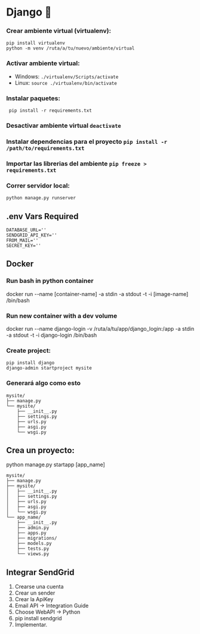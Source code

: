 # Django :snake:
### Crear ambiente virtual (virtualenv):
    pip install virtualenv
    python -m venv /ruta/a/tu/nuevo/ambiente/virtual
### Activar ambiente virtual:
- Windows: `./virtualenv/Scripts/activate`
- Linux: `source ./virtualenv/bin/activate`
### Instalar paquetes:
``` pip install -r requirements.txt```
### Desactivar ambiente virtual ```deactivate```

### Instalar dependencias para el proyecto `pip install -r /path/to/requirements.txt`
### Importar las librerias del ambiente ```pip freeze > requirements.txt``` 
### Correr servidor local: 
    python manage.py runserver

## .env Vars Required
```
DATABASE_URL=''
SENDGRID_API_KEY=''
FROM_MAIL=''
SECRET_KEY=''
```
## Docker
### Run bash in python container
 docker run --name [container-name] -a stdin -a stdout -t -i [image-name] /bin/bash

 ### Run new container with a dev volume
 docker run --name django-login -v /ruta/a/tu/app/django_login:/app -a stdin -a stdout -t -i django-login /bin/bash
    
### Create project: 
    pip install django
    django-admin startproject mysite

### Generará algo como esto
```
mysite/
├── manage.py
└── mysite/
    ├── __init__.py
    ├── settings.py
    ├── urls.py
    ├── asgi.py
    └── wsgi.py
```


## Crea un proyecto:
python manage.py startapp [app_name]
```
mysite/
├── manage.py
├── mysite/
│   ├── __init__.py
│   ├── settings.py
│   ├── urls.py
│   ├── asgi.py
│   └── wsgi.py
└── app_name/
    ├── __init__.py
    ├── admin.py
    ├── apps.py
    ├── migrations/
    ├── models.py
    ├── tests.py
    └── views.py
```

## Integrar SendGrid
1. Crearse una cuenta
2. Crear un sender
3. Crear la ApiKey
4. Email API -> Integration Guide
5. Choose WebAPI -> Python
6. pip install sendgrid
7. Implementar.
